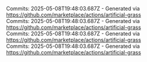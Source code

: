 Commits: 2025-05-08T19:48:03.687Z - Generated via https://github.com/marketplace/actions/artificial-grass
<br>
Commits: 2025-05-08T19:48:03.687Z - Generated via https://github.com/marketplace/actions/artificial-grass
<br>
Commits: 2025-05-08T19:48:03.687Z - Generated via https://github.com/marketplace/actions/artificial-grass
<br>
Commits: 2025-05-08T19:48:03.687Z - Generated via https://github.com/marketplace/actions/artificial-grass
<br>

